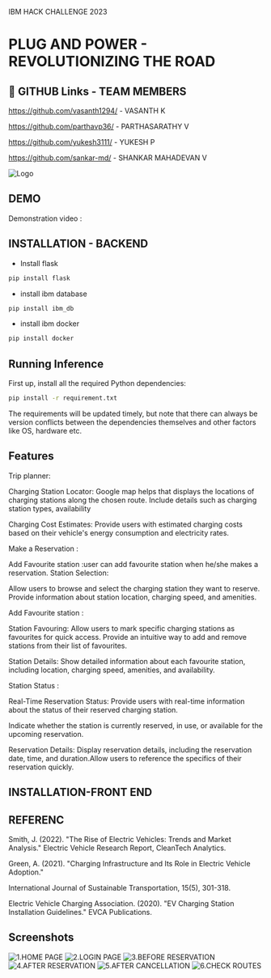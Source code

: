 IBM HACK CHALLENGE 2023

# PLUG AND POWER - REVOLUTIONIZING THE ROAD


## 🔗 GITHUB Links - TEAM MEMBERS


https://github.com/vasanth1294/ - VASANTH K

https://github.com/parthavp36/ - PARTHASARATHY V

https://github.com/yukesh3111/ - YUKESH P 

https://github.com/sankar-md/ - SHANKAR MAHADEVAN V



![Logo](https://rbj.net/files/2018/06/plug-power-logo-1.png)


## DEMO

Demonstration video : 


## INSTALLATION - BACKEND

- Install flask

```bash
pip install flask
```

- install ibm database

```bash
pip install ibm_db
```
- install ibm docker

```bash
pip install docker
```
## Running Inference

First up, install all the required Python dependencies:

```bash
pip install -r requirement.txt
```
The requirements will be updated timely, but note that there can always be version conflicts between the dependencies themselves and other factors like OS, hardware etc.



## Features

Trip planner:

Charging Station Locator: Google map helps that displays the locations of charging stations along the chosen route.
Include details such as charging station types, availability

Charging Cost Estimates:
Provide users with estimated charging costs based on their vehicle's energy consumption and electricity rates.

Make a Reservation :

Add Favourite station :user can add favourite station when he/she makes a reservation.
Station Selection:

Allow users to browse and select the charging station they want to reserve.
Provide information about station location, charging speed, and amenities.

Add Favourite station :

Station Favouring: Allow users to mark specific charging stations as favourites for quick access.
Provide an intuitive way to add and remove stations from their list of favourites.

Station Details: Show detailed information about each favourite station, including location, charging speed, amenities, and availability.

Station Status :

Real-Time Reservation Status: Provide users with real-time information about the status of their reserved charging station.

Indicate whether the station is currently reserved, in use, or available for the upcoming reservation.

Reservation Details: Display reservation details, including the reservation date, time, and duration.Allow users to reference the specifics of their reservation quickly.
## INSTALLATION-FRONT END


## REFERENC

Smith, J. (2022). "The Rise of Electric Vehicles: Trends and Market Analysis." Electric Vehicle Research Report, CleanTech Analytics.

Green, A. (2021). "Charging Infrastructure and Its Role in Electric Vehicle Adoption." 

International Journal of Sustainable Transportation, 15(5), 301-318.

Electric Vehicle Charging Association. (2020). "EV Charging Station Installation Guidelines." EVCA Publications.
## Screenshots

![1.HOME PAGE](home.png)
![2.LOGIN PAGE](login.png)
![3.BEFORE RESERVATION](Breserve.png)
![4.AFTER RESERVATION](Areserve.png)
![5.AFTER CANCELLATION](cancel.png)
![6.CHECK ROUTES](route.png)


